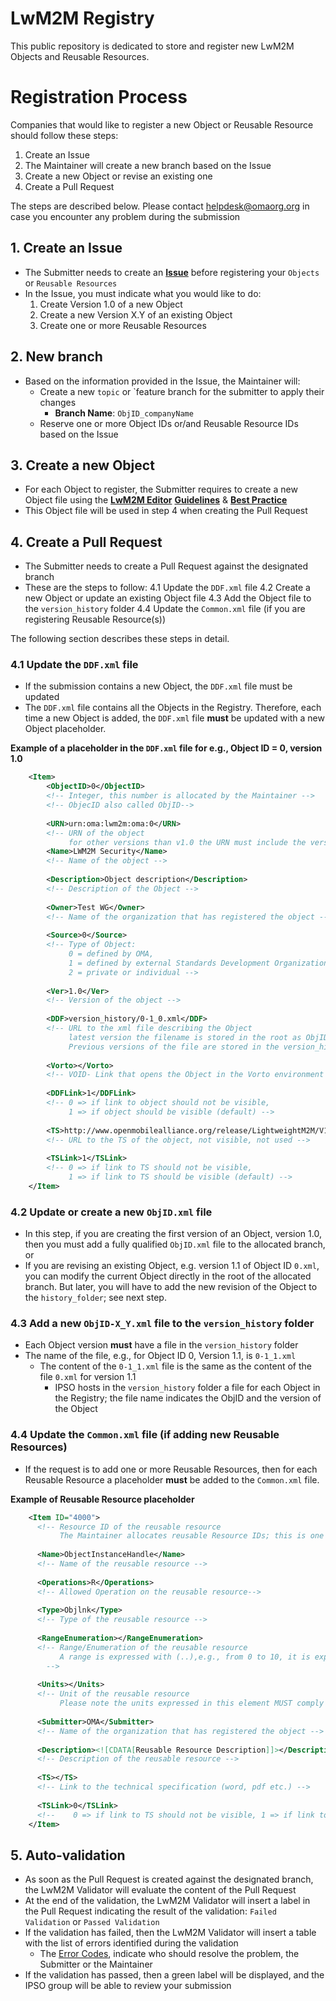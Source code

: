 
# LwM2M Registry
This public repository is dedicated to store and register new LwM2M Objects and Reusable Resources.
  
# Registration Process  
Companies that would like to register a new Object or Reusable Resource should follow these steps:

 1. Create an Issue
 2. The Maintainer will create a new branch based on the Issue
 3. Create a new Object or revise an existing one
 4. Create a Pull Request

The steps are described below. 
Please contact helpdesk@omaorg.org in case you encounter any problem during the submission

## 1. Create an Issue
* The Submitter needs to create an **[Issue](https://github.com/OpenMobileAlliance/lwm2m-registry)** before registering your ```Objects``` or ```Reusable Resources```
* In the Issue, you must indicate what you would like to do:
  1. Create Version 1.0 of a new Object
  2. Create a new Version X.Y of an existing Object
  3. Create one or more Reusable Resources

## 2. New branch
* Based on the information provided in the Issue, the Maintainer will:
  * Create a new `topic` or `feature branch for the submitter to apply their changes
    * **Branch Name**: `ObjID_companyName`
  * Reserve one or more Object IDs or/and Reusable Resource IDs based on the Issue

## 3. Create a new Object
* For each Object to register, the Submitter requires to create a new Object file using the **[LwM2M Editor](http://devtoolkit.openmobilealliance.org/OEditor/Legal?back=default.aspx)** **[Guidelines](https://github.com/OpenMobileAlliance/lwm2m-registry/wiki/Guidelines)** & **[Best Practice](https://wiki.openmobilealliance.org/display/TOOL/LwM2M+Best+Practice)**
* This Object file will be used in step 4 when creating the Pull Request

## 4. Create a Pull Request
* The Submitter needs to create a Pull Request against the designated branch
* These are the steps to follow:
  4.1 Update the `DDF.xml` file
  4.2 Create a new Object or update an existing Object file
  4.3 Add the Object file to the `version_history` folder
  4.4 Update the `Common.xml` file (if you are registering Reusable Resource(s))

The following section describes these steps in detail.

### 4.1 Update the `DDF.xml` file
* If the submission contains a new Object, the `DDF.xml` file must be updated
* The `DDF.xml` file contains all the Objects in the Registry. Therefore, each time a new Object is added, the `DDF.xml` file **must** be updated with a new Object placeholder.
  
**Example of a placeholder in the `DDF.xml` file for e.g., Object ID = 0, version 1.0**  

```xml
    <Item>        
        <ObjectID>0</ObjectID>
        <!-- Integer, this number is allocated by the Maintainer -->
        <!-- ObjecID also called ObjID-->
      
        <URN>urn:oma:lwm2m:oma:0</URN>
        <!-- URN of the object 
             for other versions than v1.0 the URN must include the version, e.g., for v1.1 the URN is urn:oma:lwm2m:oma:0:1.1 -->
        <Name>LWM2M Security</Name>
        <!-- Name of the object -->
      
        <Description>Object description</Description>
        <!-- Description of the Object -->
      
        <Owner>Test WG</Owner>
        <!-- Name of the organization that has registered the object -->
      
        <Source>0</Source>
        <!-- Type of Object: 
             0 = defined by OMA, 
             1 = defined by external Standards Development Organizations, 
             2 = private or individual -->
      
        <Ver>1.0</Ver>
        <!-- Version of the object -->
      
        <DDF>version_history/0-1_0.xml</DDF>
        <!-- URL to the xml file describing the Object 
             latest version the filename is stored in the root as ObjID.xml
             Previous versions of the file are stored in the version_history folder as ObjID-X_Y.xml, where X.Y is the Object Version.-->
      
        <Vorto></Vorto>
        <!-- VOID- Link that opens the Object in the Vorto environment -->
      
        <DDFLink>1</DDFLink>
        <!-- 0 => if link to object should not be visible, 
             1 => if object should be visible (default) -->
      
        <TS>http://www.openmobilealliance.org/release/LightweightM2M/V1_0_2-20180209-A/OMA-TS-LightweightM2M-V1_0_2-20180209-A.pdf</TS>
        <!-- URL to the TS of the object, not visible, not used -->
        
        <TSLink>1</TSLink>
        <!-- 0 => if link to TS should not be visible, 
             1 => if link to TS should be visible (default) -->
    </Item>
 ```
 
### 4.2 Update or create a new `ObjID.xml` file
* In this step, if you are creating the first version of an Object, version 1.0, then you must add a fully qualified `ObjID.xml` file to the allocated branch, or
* If you are revising an existing Object, e.g. version 1.1 of Object ID `0.xml`, you can modify the current Object directly in the root of the allocated branch. But later, you will have to add the new revision of the Object to the `history_folder`; see next step.
    
### 4.3 Add a new `ObjID-X_Y.xml` file to the `version_history` folder
 * Each Object version **must** have a file in the `version_history` folder
 * The name of the file, e.g., for Object ID 0, Version 1.1, is `0-1_1.xml`
    * The content of the `0-1_1.xml` file is the same as the content of the file `0.xml` for version 1.1
      * IPSO hosts in the `version_history` folder a file for each Object in the Registry; the file name indicates the ObjID and the version of the Object

### 4.4 Update the `Common.xml` file (if adding new Reusable Resources)
 * If the request is to add one or more Reusable Resources, then for each Reusable Resource a placeholder **must** be added to the `Common.xml` file.

**Example of Reusable Resource placeholder**

  ```xml          
      <Item ID="4000">
        <!-- Resource ID of the reusable resource 
             The Maintainer allocates reusable Resource IDs; this is one of the reasons to raise an Issue in the first place -->
        
        <Name>ObjectInstanceHandle</Name>
        <!-- Name of the reusable resource -->
        
        <Operations>R</Operations>
        <!-- Allowed Operation on the reusable resource-->
        
        <Type>Objlnk</Type>
        <!-- Type of the reusable resource -->
        
        <RangeEnumeration></RangeEnumeration>
        <!-- Range/Enumeration of the reusable resource
             A range is expressed with (..),e.g., from 0 to 10, it is expressed as; `(0..10)`
          -->
        
        <Units></Units>
        <!-- Unit of the reusable resource 
             Please note the units expressed in this element MUST comply with the units defined in the SenML Registry -->
        
        <Submitter>OMA</Submitter>
        <!-- Name of the organization that has registered the object -->
        
        <Description><![CDATA[Reusable Resource Description]]></Description>
        <!-- Description of the reusable resource -->
        
        <TS></TS>
        <!-- Link to the technical specification (word, pdf etc.) -->
        
        <TSLink>0</TSLink>
        <!--    0 => if link to TS should not be visible, 1 => if link to TS should be visible (default) -->
      </Item>
  ```
 ## 5. Auto-validation
 * As soon as the Pull Request is created against the designated branch, the LwM2M Validator will evaluate the content of the Pull Request
 * At the end of the validation, the LwM2M Validator will insert a label in the Pull Request indicating the result of the validation: `Failed Validation` or `Passed Validation`
 * If the validation has failed, then the LwM2M Validator will insert a table with the list of errors identified during the validation
   * The [Error Codes](https://wiki.openmobilealliance.org/display/TOOL/Validation+Error+Code), indicate who should resolve the problem, the Submitter or the Maintainer
 * If the validation has passed, then a green label will be displayed, and the IPSO group will be able to review your submission
